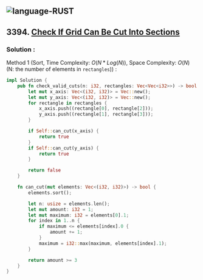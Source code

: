 ![language-RUST](https://img.shields.io/badge/RUST-8d4004?style=for-the-badge&logo=RUST)
---

## 3394. [Check If Grid Can Be Cut Into Sections](https://leetcode.com/problems/check-if-grid-can-be-cut-into-sections)

### Solution :

Method 1 (Sort, Time Complexity: $O(N*Log(N))$, Space Complexity: $O(N)$ (N: the number of elements in `rectangles`)) :
```rust
impl Solution {
    pub fn check_valid_cuts(n: i32, rectangles: Vec<Vec<i32>>) -> bool {
        let mut x_axis: Vec<(i32, i32)> = Vec::new();
        let mut y_axis: Vec<(i32, i32)> = Vec::new();
        for rectangle in rectangles {
            x_axis.push((rectangle[0], rectangle[2]));
            y_axis.push((rectangle[1], rectangle[3]));
        }

        if Self::can_cut(x_axis) {
            return true
        }
        if Self::can_cut(y_axis) {
            return true
        }

        return false
    }

    fn can_cut(mut elements: Vec<(i32, i32)>) -> bool {
        elements.sort();

        let n: usize = elements.len();
        let mut amount: i32 = 1;
        let mut maximum: i32 = elements[0].1;
        for index in 1..n {
            if maximum <= elements[index].0 {
                amount += 1;
            }
            maximum = i32::max(maximum, elements[index].1);
        }

        return amount >= 3
    }
}
```
